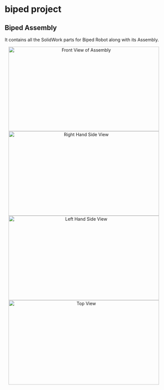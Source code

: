 # biped project

## Biped Assembly

It contains all the SolidWork parts for Biped Robot along with its Assembly.
<p align="center">
	<img src="https://github.com/vinits5/biped/blob/master/biped_assembly/front_view.jpg" width="480" height="270" title="Front View of Assembly">
	<img src="https://github.com/vinits5/biped/blob/master/biped_assembly/rhs_view.jpg" width="480" height="270" title="Right Hand Side View">
	<img src="https://github.com/vinits5/biped/blob/master/biped_assembly/lhs_view.jpg" width="480" height="270" title="Left Hand Side View">
	<img src="https://github.com/vinits5/biped/blob/master/biped_assembly/top_view.jpg" width="480" height="270" title="Top View">
</p>



